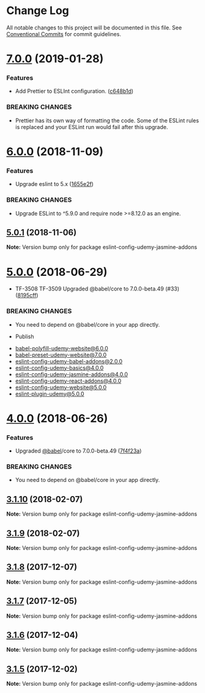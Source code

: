 # Change Log

All notable changes to this project will be documented in this file.
See [Conventional Commits](https://conventionalcommits.org) for commit guidelines.

 <a name="7.0.0"></a>
# [7.0.0](https://github.com/udemy/js-tooling/compare/eslint-config-udemy-jasmine-addons@6.0.0...eslint-config-udemy-jasmine-addons@7.0.0) (2019-01-28)


### Features

* Add Prettier to ESLInt configuration. ([c648b1d](https://github.com/udemy/js-tooling/commit/c648b1d))


### BREAKING CHANGES

* Prettier has its own way of formatting the code. Some of the ESLint rules is replaced and your ESLint run would fail after this upgrade.




 <a name="6.0.0"></a>
# [6.0.0](https://github.com/udemy/js-tooling/compare/eslint-config-udemy-jasmine-addons@5.0.1...eslint-config-udemy-jasmine-addons@6.0.0) (2018-11-09)


### Features

* Upgrade eslint to 5.x ([1655e2f](https://github.com/udemy/js-tooling/commit/1655e2f))


### BREAKING CHANGES

* Upgrade ESLint to ^5.9.0 and require node >=8.12.0 as an engine.




<a name="5.0.1"></a>
## [5.0.1](https://github.com/udemy/js-tooling/compare/eslint-config-udemy-jasmine-addons@5.0.0...eslint-config-udemy-jasmine-addons@5.0.1) (2018-11-06)




**Note:** Version bump only for package eslint-config-udemy-jasmine-addons

<a name="5.0.0"></a>
# [5.0.0](https://github.com/udemy/js-tooling/compare/eslint-config-udemy-jasmine-addons@3.1.10...eslint-config-udemy-jasmine-addons@5.0.0) (2018-06-29)


* TF-3508 TF-3509 Upgraded @babel/core to 7.0.0-beta.49 (#33) ([8195cff](https://github.com/udemy/js-tooling/commit/8195cff))


### BREAKING CHANGES

* You need to depend on @babel/core in your app directly.

* Publish

- babel-polyfill-udemy-website@6.0.0
- babel-preset-udemy-website@7.0.0
- eslint-config-udemy-babel-addons@2.0.0
- eslint-config-udemy-basics@4.0.0
- eslint-config-udemy-jasmine-addons@4.0.0
- eslint-config-udemy-react-addons@4.0.0
- eslint-config-udemy-website@5.0.0
- eslint-plugin-udemy@5.0.0




<a name="4.0.0"></a>
# [4.0.0](https://github.com/udemy/js-tooling/compare/eslint-config-udemy-jasmine-addons@3.1.10...eslint-config-udemy-jasmine-addons@4.0.0) (2018-06-26)


### Features

* Upgraded [@babel](https://github.com/babel)/core to 7.0.0-beta.49 ([7f4f23a](https://github.com/udemy/js-tooling/commit/7f4f23a))


### BREAKING CHANGES

* You need to depend on @babel/core in your app directly.




<a name="3.1.10"></a>
## [3.1.10](https://github.com/udemy/js-tooling/compare/eslint-config-udemy-jasmine-addons@3.1.9...eslint-config-udemy-jasmine-addons@3.1.10) (2018-02-07)




**Note:** Version bump only for package eslint-config-udemy-jasmine-addons

<a name="3.1.9"></a>
## [3.1.9](https://github.com/udemy/js-tooling/compare/eslint-config-udemy-jasmine-addons@3.1.8...eslint-config-udemy-jasmine-addons@3.1.9) (2018-02-07)




**Note:** Version bump only for package eslint-config-udemy-jasmine-addons

<a name="3.1.8"></a>
## [3.1.8](https://github.com/udemy/js-tooling/compare/eslint-config-udemy-jasmine-addons@3.1.7...eslint-config-udemy-jasmine-addons@3.1.8) (2017-12-07)




**Note:** Version bump only for package eslint-config-udemy-jasmine-addons

<a name="3.1.7"></a>
## [3.1.7](https://github.com/udemy/js-tooling/compare/eslint-config-udemy-jasmine-addons@3.1.6...eslint-config-udemy-jasmine-addons@3.1.7) (2017-12-05)




**Note:** Version bump only for package eslint-config-udemy-jasmine-addons

<a name="3.1.6"></a>
## [3.1.6](https://github.com/udemy/js-tooling/compare/eslint-config-udemy-jasmine-addons@3.1.5...eslint-config-udemy-jasmine-addons@3.1.6) (2017-12-04)




**Note:** Version bump only for package eslint-config-udemy-jasmine-addons

<a name="3.1.5"></a>
## [3.1.5](https://github.com/udemy/js-tooling/compare/eslint-config-udemy-jasmine-addons@3.1.4...eslint-config-udemy-jasmine-addons@3.1.5) (2017-12-02)




**Note:** Version bump only for package eslint-config-udemy-jasmine-addons
